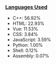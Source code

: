 
### [Languages Used](https://github.com/sayakdattagupta/profstats) 

- C++: 56.92%
- HTML: 22.93%
- Vue: 11.53%
- CSS: 3.84%
- JavaScript: 3.59%
- Python: 1.00%
- Shell: 0.12%
- Assembly: 0.07%
